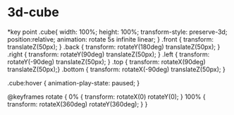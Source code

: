 # 3d-cube

*key point
.cube{
    width: 100%;
  height: 100%;
    transform-style: preserve-3d;
    position:relative;
    animation: rotate 5s infinite linear;
}
.front  { transform: translateZ(50px); }
.back   { transform: rotateY(180deg) translateZ(50px); }
.right  { transform: rotateY(90deg) translateZ(50px); }
.left   { transform: rotateY(-90deg) translateZ(50px); }
.top    { transform: rotateX(90deg) translateZ(50px);}
.bottom { transform: rotateX(-90deg) translateZ(50px); }

.cube:hover {
    animation-play-state: paused;
  }
  
@keyframes rotate {
    0% {
      transform: rotateX(0) rotateY(0);
    }
    100% {
      transform: rotateX(360deg) rotateY(360deg);
    }
  }
  
